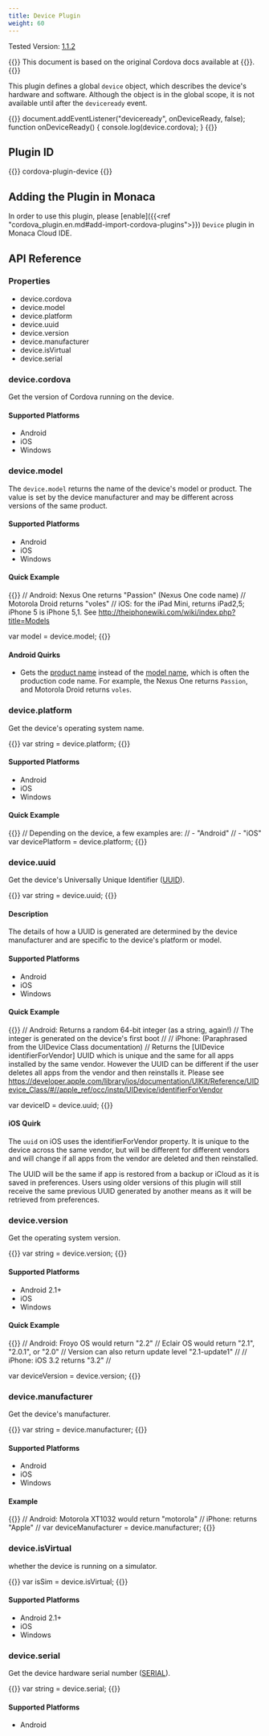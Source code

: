 ```yaml
---
title: Device Plugin
weight: 60
---
```


Tested Version:
[1.1.2](https://github.com/apache/cordova-plugin-device/releases/tag/1.1.2)

{{<note>}}
This document is based on the original Cordova docs available at {{<link title="Cordova Docs" href="https://github.com/apache/cordova-plugin-device">}}.
{{</note>}}

This plugin defines a global `device` object, which describes the
device's hardware and software. Although the object is in the global
scope, it is not available until after the `deviceready` event.

{{<highlight javascript>}}
document.addEventListener("deviceready", onDeviceReady, false);
function onDeviceReady() {
    console.log(device.cordova);
}
{{</highlight>}}

Plugin ID
---------

{{<highlight javascript>}}
cordova-plugin-device
{{</highlight>}}

Adding the Plugin in Monaca
---------------------------

In order to use this plugin, please [enable]({{<ref "cordova_plugin.en.md#add-import-cordova-plugins">}}) `Device`
plugin in Monaca Cloud IDE.

API Reference
-------------

### Properties

-   device.cordova
-   device.model
-   device.platform
-   device.uuid
-   device.version
-   device.manufacturer
-   device.isVirtual
-   device.serial

### device.cordova

Get the version of Cordova running on the device.

#### Supported Platforms

-   Android
-   iOS
-   Windows

### device.model

The `device.model` returns the name of the device's model or product.
The value is set by the device manufacturer and may be different across
versions of the same product.

#### Supported Platforms

-   Android
-   iOS
-   Windows

#### Quick Example

{{<highlight javascript>}}
// Android:    Nexus One       returns "Passion" (Nexus One code name)
//             Motorola Droid  returns "voles"
// iOS:     for the iPad Mini, returns iPad2,5; iPhone 5 is iPhone 5,1. See http://theiphonewiki.com/wiki/index.php?title=Models

var model = device.model;
{{</highlight>}}

#### Android Quirks

-   Gets the [product name](http://developer.android.com/reference/android/os/Build.html#PRODUCT)
    instead of the [model name](http://developer.android.com/reference/android/os/Build.html#MODEL),
    which is often the production code name. For example, the Nexus One
    returns `Passion`, and Motorola Droid returns `voles`.

### device.platform

Get the device's operating system name.

{{<highlight javascript>}}
var string = device.platform;
{{</highlight>}}

#### Supported Platforms

-   Android
-   iOS
-   Windows

#### Quick Example

{{<highlight javascript>}}
// Depending on the device, a few examples are:
//   - "Android"
//   - "iOS"
var devicePlatform = device.platform;
{{</highlight>}}

### device.uuid

Get the device's Universally Unique Identifier
([UUID](http://en.wikipedia.org/wiki/Universally_Unique_Identifier)).

{{<highlight javascript>}}
var string = device.uuid;
{{</highlight>}}

#### Description

The details of how a UUID is generated are determined by the device
manufacturer and are specific to the device's platform or model.

#### Supported Platforms

-   Android
-   iOS
-   Windows

#### Quick Example

{{<highlight javascript>}}
// Android: Returns a random 64-bit integer (as a string, again!)
//          The integer is generated on the device's first boot
//
// iPhone: (Paraphrased from the UIDevice Class documentation)
//         Returns the [UIDevice identifierForVendor] UUID which is unique and the same for all apps installed by the same vendor. However the UUID can be different if the user deletes all apps from the vendor and then reinstalls it. Please see https://developer.apple.com/library/ios/documentation/UIKit/Reference/UIDevice_Class/#//apple_ref/occ/instp/UIDevice/identifierForVendor

var deviceID = device.uuid;
{{</highlight>}}

#### iOS Quirk

The `uuid` on iOS uses the identifierForVendor property. It is unique to
the device across the same vendor, but will be different for different
vendors and will change if all apps from the vendor are deleted and then
reinstalled.

The UUID will be the same if app is restored from a backup or iCloud as
it is saved in preferences. Users using older versions of this plugin
will still receive the same previous UUID generated by another means as
it will be retrieved from preferences.

### device.version

Get the operating system version.

{{<highlight javascript>}}
var string = device.version;
{{</highlight>}}

#### Supported Platforms

-   Android 2.1+
-   iOS
-   Windows

#### Quick Example

{{<highlight javascript>}}
// Android:    Froyo OS would return "2.2"
//             Eclair OS would return "2.1", "2.0.1", or "2.0"
//             Version can also return update level "2.1-update1"
//
// iPhone:     iOS 3.2 returns "3.2"
//

var deviceVersion = device.version;
{{</highlight>}}

### device.manufacturer

Get the device's manufacturer.

{{<highlight javascript>}}
var string = device.manufacturer;
{{</highlight>}}

#### Supported Platforms

-   Android
-   iOS
-   Windows

#### Example

{{<highlight javascript>}}
// Android:    Motorola XT1032 would return "motorola"
// iPhone:     returns "Apple"
//
var deviceManufacturer = device.manufacturer;
{{</highlight>}}

### device.isVirtual

whether the device is running on a simulator.

{{<highlight javascript>}}
var isSim = device.isVirtual;
{{</highlight>}}

#### Supported Platforms

-   Android 2.1+
-   iOS
-   Windows

### device.serial

Get the device hardware serial number
([SERIAL](http://developer.android.com/reference/android/os/Build.html#SERIAL)).

{{<highlight javascript>}}
var string = device.serial;
{{</highlight>}}

#### Supported Platforms

-   Android

